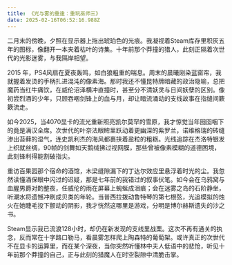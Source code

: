 ```yaml
---
title: 《光与雾的重逢：重玩巫师三》
date: 2025-02-16T06:52:16.988Z
---
```




二月末的傍晚，夕照在显示器上拖出琥珀色的光痕。我凝视着Steam库存里积灰五年的图标，像翻开一本夹着枯叶的诗集。十年前那个莽撞的猎人，此刻正隔着次世代的光影迷雾，与我隔岸相望。

2015 年，PS4风扇在夏夜轰鸣，如白狼粗重的喘息。周末的晨曦刚染蓝窗帘，我就握着发烫的手柄扎进混沌的像素海。那时我还不懂昆特牌暗藏的政治隐喻，总把魔药当红牛痛饮，在威伦沼泽横冲直撞时，甚至分不清妖灵与日间妖孽的区别。像初尝烈酒的少年，只顾吞咽剑锋上的血与月，却让暗流涌动的支线故事在指缝间簌簌流走。

如今2025，当4070显卡的流光重新照亮凯尔莫罕的雪原，我才惊觉当年囫囵咽下的竟是满汉全席。次世代的叶奈法眼眸里跃动着更幽深的紫罗兰，诺维格瑞的砖缝渗出苔藓的湿气，连史凯利杰的海风都裹挟着盐粒的粗粝。光线追踪在杰洛特银发上织就丝绸，90帧的剑舞如天鹅绒拂过视网膜，那些曾被像素模糊的道德困境，此刻锋利得能割破指尖。

重访百果园那个宿命的酒馆，木梁缝隙漏下的丁达尔效应里悬浮着时光的尘。我忽然读懂酒保眼中闪过的迟疑，那是七年前的我错过的叙事伏笔。如今会在乌鸦窝与血腥男爵对酌整夜，任威伦的雨在屏幕上蜿蜒成泪痕；会在迷雾之岛的石阶静坐，听潮水将遗憾冲刷成贝类的年轮。当普西拉拨动鲁特琴的第七根弦，光追模拟的烛火在她睫毛投下颤动的阴影，我才恍然这哪里是游戏，分明是博尔赫斯遗失的沙之书。

Steam显示我已流浪128小时，却仍在新发现的支线里战栗。这次不再有通关的执念，反而常在十字路口勒马，看晨雾怎样爬上陶森特的葡萄架。或许真正的次世代不在显卡的运算里，而在某个深夜，当你突然听懂林中夫人低语中的悲怆，听见十年前那个莽撞的自己，正与此刻的猎魔人在时空裂隙中清脆击掌。